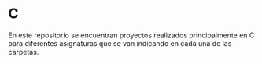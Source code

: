 # C
 En este repositorio se encuentran proyectos realizados principalmente en C para diferentes asignaturas que se van indicando en cada una de las carpetas. 
